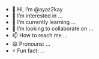 - 👋 Hi, I’m @ayaz2kay
- 👀 I’m interested in ...
- 🌱 I’m currently learning ...
- 💞️ I’m looking to collaborate on ...
- 📫 How to reach me ...
- 😄 Pronouns: ...
- ⚡ Fun fact: ...

<!---
ayaz2kay/ayaz2kay is a ✨ special ✨ repository because its `README.md` (this file) appears on your GitHub profile.
You can click the Preview link to take a look at your changes.
--->
